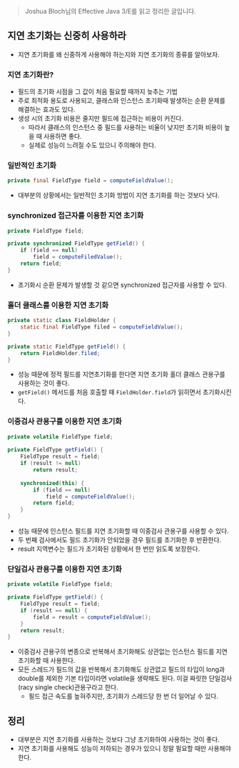 > Joshua Bloch님의 Effective Java 3/E를 읽고 정리한 글입니다.
> 

## 지연 초기화는 신중히 사용하라

- 지연 초기화를 왜 신중하게 사용해야 하는지와 지연 초기화의 종류를 알아보자.

### 지연 초기화란?

- 필드의 초기화 시점을 그 값이 처음 필요할 때까지 늦추는 기법
- 주로 최적화 용도로 사용되고, 클래스와 인스턴스 초기화때 발생하는 순환 문제를 해결하는 효과도 있다.
- 생성 시의 초기화 비용은 줄지만 필드에 접근하는 비용이 커진다.
    - 따라서 클래스의 인스턴스 중 필드를 사용하는 비율이 낮지만 초기화 비용이 높을 때 사용하면 좋다.
    - 실제로 성능이 느려질 수도 있으니 주의해야 한다.

### 일반적인 초기화

```java
private final FieldType field = computeFieldValue();
```

- 대부분의 상황에서는 일반적인 초기화 방법이 지연 초기화를 하는 것보다 낫다.

### synchronized 접근자를 이용한 지연 초기화

```java
private FieldType field;

private synchronized FieldType getField() {
    if (field == null)
        field = computeFiledValue();
    return field;
}
```

- 초기화시 순환 문제가 발생할 것 같으면 synchronized 접근자를 사용할 수 있다.

### 홀더 클래스를 이용한 지연 초기화

```java
private static class FieldHolder {
    static final FieldType filed = computeFieldValue();
}

private static FieldType getField() {
    return FieldHolder.filed;
}
```

- 성능 때문에 정적 필드를 지연초기화를 한다면 지연 초기화 홀더 클래스 관용구를 사용하는 것이 좋다.
- `getField()` 메서드를 처음 호출할 때 `FieldHolder.field`가 읽히면서 초기화시킨다.

### 이중검사 관용구를 이용한 지연 초기화

```java
private volatile FieldType field;
  
private FieldType getField() {
    FieldType result = field;
    if (result != null)
        return result;
    
    synchronized(this) {
        if (field == null)
            field = computeFieldValue();
        return field;
    }
}
```

- 성능 때문에 인스턴스 필드를 지연 초기화할 때 이중검사 관용구를 사용할 수 있다.
- 두 번째 검사에서도 필드 초기화가 안되었을 경우 필드를 초기화한 후 반환한다.
- result 지역변수는 필드가 초기화된 상황에서 한 번만 읽도록 보장한다.

### 단일검사 관용구를 이용한 지연 초기화

```java
private volatile FieldType field;

private FieldType getField() {
    FieldType result = field;
    if (result == null) {
        field = result = computeFieldValue();
    }
    return result;
}
```

- 이중검사 관용구의 변종으로 반복해서 초기화해도 상관없는 인스턴스 필드를 지연 초기화할 때 사용한다.
- 모든 스레드가 필드의 값을 반복해서 초기화해도 상관없고 필드의 타입이 long과 double를 제외한 기본 타입이라면 volatile을 생략해도 된다. 이걸 짜릿한 단일검사(racy single check)관용구라고 한다.
    - 필드 접근 속도를 높혀주지만, 초기화가 스레드당 한 번 더 일어날 수 있다.

## 정리

- 대부분은 지연 초기화를 사용하는 것보다 그냥 초기화하여 사용하는 것이 좋다.
- 지연 초기화를 사용해도 성능이 저하되는 경우가 있으니 정말 필요할 때만 사용해야 한다.